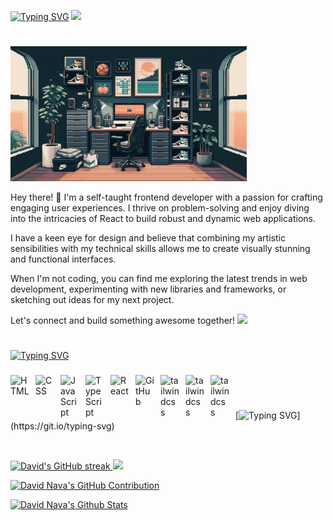 [![Typing SVG](https://readme-typing-svg.demolab.com?font=Fira+Code&weight=500&size=28&duration=2000&pause=500&color=ee7d83&vCenter=true&multiline=true&random=false&width=435&height=150&lines=Welcome+To+My+Github+Space!;+My+name+is+David+Nava;A+Fronted+Developer)](https://git.io/typing-svg)
<img src="https://www.codedex.io/api/petStatus?user=navacodes" width="70px"/>   

#
<img src="room.JPG" alt="room" width="75%"/>

Hey there! 👋 I'm a self-taught frontend developer with a passion for crafting engaging user experiences. I thrive on problem-solving and enjoy diving into the intricacies of React to build robust and dynamic web applications.

I have a keen eye for design and believe that combining my artistic sensibilities with my technical skills allows me to create visually stunning and functional interfaces.

When I'm not coding, you can find me exploring the latest trends in web development, experimenting with new libraries and frameworks, or sketching out ideas for my next project.

Let's connect and build something awesome together! <img src="https://www.codedex.io/_next/image?url=%2Fimages%2Fboy.gif&w=128&q=75" />
#



[![Typing SVG](https://readme-typing-svg.demolab.com?font=Fira+Code&size=24&duration=2000&pause=2000&color=95fcd1&random=false&width=435&lines=Languages+and+Tools)](https://git.io/typing-svg)


###

<img align="left" alt="HTML" width="30px" style="padding-right:10px;" src="https://cdn.jsdelivr.net/gh/devicons/devicon/icons/html5/html5-plain.svg" />
<img align="left" alt="CSS" width="30px" style="padding-right:10px;" src="https://cdn.jsdelivr.net/gh/devicons/devicon/icons/css3/css3-plain.svg" />
<img align="left" alt="JavaScript" width="30px" style="padding-right:10px;" src="https://cdn.jsdelivr.net/gh/devicons/devicon/icons/javascript/javascript-plain.svg" />
<img align="left" alt="TypeScript" width="30px" style="padding-right:10px;" src="https://cdn.jsdelivr.net/gh/devicons/devicon/icons/typescript/typescript-plain.svg" />
<img align="left" alt="React" width="30px" style="padding-right:10px;" src="https://cdn.jsdelivr.net/gh/devicons/devicon/icons/react/react-original.svg" />
<img align="left" alt="GitHub" width="30px" style="padding-right:10px;" src="https://cdn.jsdelivr.net/gh/devicons/devicon/icons/github/github-original.svg" />
<img  align="left" alt="tailwindcss" width="30px" style="padding-right:10px" src="https://cdn.jsdelivr.net/gh/devicons/devicon@latest/icons/tailwindcss/tailwindcss-original.svg" />
<img  align="left" alt="tailwindcss" width="30px" style="padding-right:10px" src="https://cdn.jsdelivr.net/gh/devicons/devicon@latest/icons/vitejs/vitejs-original.svg" />
<img  align="left" alt="tailwindcss" width="30px" style="padding-right:10px" src="https://cdn.jsdelivr.net/gh/devicons/devicon@latest/icons/astro/astro-original.svg" />
          

<br />

#


#
[![Typing SVG](https://readme-typing-svg.demolab.com?font=Fira+Code&size=24&duration=2000&pause=2000&color=95fcd1&random=false&width=435&lines=S+T+A+T+S;)](https://git.io/typing-svg)



<br/>



<p align="left">
  <a href="https://github.com/navacodes">
    <img src="https://github-readme-streak-stats.herokuapp.com?user=NavaCodes&theme=aura-dark&hide_border=true&border_radius=5.3&bg_color=222435)(https://git.io/streak-stats)" alt="David's GitHub streak"/> <img src="https://www.codedex.io/_next/image?url=%2Fimages%2Frobot.gif&w=128&q=75" />
  </a>
</p>

<p align="left">
  <a href="https://github.com/navacodes">
    <img src="http://github-profile-summary-cards.vercel.app/api/cards/profile-details?username=NavaCodes&theme=moonlight" alt="David Nava's GitHub Contribution"/>
  </a>
</p>

<a> 
    <a href="https://github.com/navacodes"><img alt="David Nava's Github Stats" src="https://denvercoder1-github-readme-stats.vercel.app/api?username=navacodes&show_icons=true&count_private=true&theme=aura_dark&hide_border=true&bg_color=222435&title_color=F85D7F&icon_color=F8D866" height="192px" width="49.5%"/></a>
  <br/>
</a>
